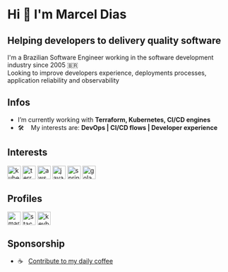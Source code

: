 # Hi :wave: I'm Marcel Dias
## Helping developers to delivery quality software

I'm a Brazilian Software Engineer working in the software development industry since 2005 :brazil:  
Looking to improve developers experience, deployments processes, application reliability and observability

## Infos
- I’m currently working with **Terraform, Kubernetes, CI/CD engines**
- :hammer_and_wrench: &nbsp;&nbsp; My interests are: **DevOps | CI/CD flows | Developer experience**

## Interests
<p align="left">
  <img src="https://www.vectorlogo.zone/logos/kubernetes/kubernetes-icon.svg" alt="kubernetes" width="30" height="30"/>
  <img src="https://www.vectorlogo.zone/logos/terraformio/terraformio-icon.svg" alt="terraform" width="30" height="30"/>
  <img src="https://www.vectorlogo.zone/logos/amazon_aws/amazon_aws-icon.svg" alt="aws" width="30" height="30"/>
  <img src="https://www.vectorlogo.zone/logos/java/java-icon.svg" alt="java" width="30" height="30"/>
  <img src="https://www.vectorlogo.zone/logos/springio/springio-icon.svg" alt="spring" width="30" height="30"/>
  <img src="https://www.vectorlogo.zone/logos/golang/golang-icon.svg" alt="golang" width="30" height="30"/>
  
</p>

## Profiles
<p align="left">
  <a href="https://linkedin.com/in/marceldias" target="blank"><img align="center" src="https://cdn.jsdelivr.net/npm/simple-icons@3.0.1/icons/linkedin.svg" alt="marceldias" height="30" width="30" /></a>
  <a href="https://stackoverflow.com/users/4638693" target="blank"><img align="center" src="https://cdn.jsdelivr.net/npm/simple-icons@3.0.1/icons/stackoverflow.svg" alt="stackoverflow" height="30" width="30" /></a>
  <a href="https://keybase.io/marceldias" target="blank"><img align="center" src="https://cdn.jsdelivr.net/npm/simple-icons@3.0.1/icons/keybase.svg" alt="keybase" height="30" width="30" /></a>
</p>

## Sponsorship
* :coffee: &nbsp;&nbsp;[Contribute to my daily coffee](https://ko-fi.com/marceldias)
